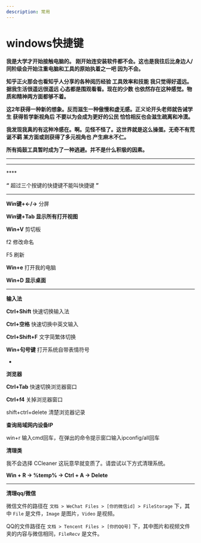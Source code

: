 ```yaml
---
description: 常用
---
```


# windows快捷键

**我是大学才开始接触电脑的。  刚开始连安装软件都不会。这也是我往后比身边人/同阶级会开始注重电脑和工具的原始执着之一吧 因为不会。**

**知乎正火那会也看知乎人分享的各种阅历经验 工具效率和技能 我只觉得好遥远。据我生活很遥远很遥远 心态都是围观看看。现在的少数 也依然存在这种感觉。物质和精神两方面都够不着。**

&#x20;**这2年获得一种新的想象。反而滋生一种傲慢和虚无感。正义论开头老师就告诫学生 获得哲学新视角后 不要以为会成为更好的公民 恰恰相反也会滋生疏离和冷漠。**

**我发现我真的有这种冷感在。啊。见怪不怪了。这世界就是这么操蛋。无奇不有荒诞不羁 某方面或则获得了多元视角也 产生麻木不仁。**

**所有捣鼓工具暂时成为了一种逃避。并不是什么积极的因素。**&#x20;

****

****

&#x20;****&#x20;

**“** 超过三个按键的快捷键不能叫快捷键 **”**

****

**Win键+←/→** 分屏

**Win键+Tab 显示所有打开视图** &#x20;

**Win+V** 剪切板

f2 修改命名

F5 刷新

**Win+e** 打开我的电脑

**Win+D 显示桌面**

****

**输入法**

**Ctrl+Shift** 快速切换输入法

**Ctrl+空格**  快速切换中英文输入&#x20;

**Ctrl+Shift+F** 文字简繁体切换

**Win+句号键** 打开系统自带表情符号



*

**浏览器**

**Ctrl+Tab** 快速切换浏览器窗口

**Ctrl+f4**  关掉浏览器窗口

shift+ctrl+delete   清楚浏览器记录



**查询局域网内设备IP**&#x20;

win+r 输入cmd回车，在弹出的命令提示窗口输入ipconfig/all回车



**清理类**

我不会选择 CCleaner 这玩意早就变质了。请尝试以下方式清理系统。

**Win + R → %temp% → Ctrl + A → Delete**

****

**清理qq/微信**

微信文件的路径在 `文档 > WeChat Files > [你的微信id] > FileStorage` 下，其中 `File` 是文件，`Image` 是图片，`Video` 是视频。

QQ的文件路径在 `文档 > Tencent Files > [你的QQ号]` 下，其中图片和视频文件夹的内容与微信相同，`FileRecv` 是文件。

&#x20;
